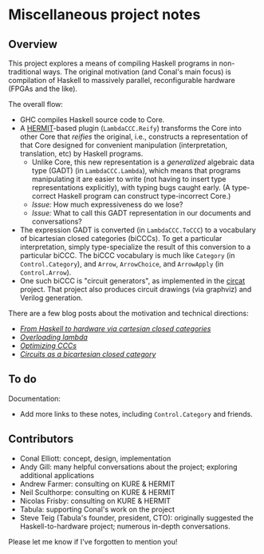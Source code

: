 # Miscellaneous project notes

[*From Haskell to hardware via cartesian closed categories*]: http://conal.net/blog/posts/haskell-to-hardware-via-cccs/ "blog post"

[*Overloading lambda*]: http://conal.net/blog/posts/overloading-lambda "blog post"

[*Optimizing CCCs*]: http://conal.net/blog/posts/optimizing-cccs "blog post"

[*Circuits as a bicartesian closed category*]: http://conal.net/blog/posts/circuits-as-a-bicartesian-closed-category "blog post"

[HERMIT]: http://www.ittc.ku.edu/csdl/fpg/software/hermit.html "project description"

[KURE]: http://www.ittc.ku.edu/csdl/fpg/software/kure.html "project description"

[circat]: https://github.com/conal/circat "Github repo"

## Overview

This project explores a means of compiling Haskell programs in non-traditional ways.
The original motivation (and Conal's main focus) is compilation of Haskell to massively parallel, reconfigurable hardware (FPGAs and the like).

The overall flow:

*   GHC compiles Haskell source code to Core.
*   A [HERMIT]-based plugin (`LambdaCCC.Reify`) transforms the Core into other Core that *reifies* the original, i.e., constructs a representation of that Core designed for convenient manipulation (interpretation, translation, etc) by Haskell programs.
    *   Unlike Core, this new representation is a *generalized* algebraic data type (GADT) (in `LambdaCCC.Lambda`), which means that programs manipulating it are easier to write (not having to insert type representations explicitly), with typing bugs caught early.
        (A type-correct Haskell program can construct type-incorrect Core.)
    *   *Issue:* How much expressiveness do we lose?
    *   *Issue:* What to call this GADT representation in our documents and conversations?
*   The expression GADT is converted (in `LambdaCCC.ToCCC`) to a vocabulary of bicartesian closed categories (biCCCs).
    To get a particular interpretation, simply type-specialize the result of this conversion to a particular biCCC.
    The biCCC vocabulary is much like `Category` (in `Control.Category`), and `Arrow`, `ArrowChoice`, and `ArrowApply` (in `Control.Arrow`).
*   One such biCCC is "circuit generators", as implemented in the [circat] project.
    That project also produces circuit drawings (via graphviz) and Verilog generation.

There are a few blog posts about the motivation and technical directions:

*   [*From Haskell to hardware via cartesian closed categories*]
*   [*Overloading lambda*]
*   [*Optimizing CCCs*]
*   [*Circuits as a bicartesian closed category*]


## To do

Documentation:

*   Add more links to these notes, including `Control.Category` and friends.


## Contributors

*   Conal Elliott: concept, design, implementation
*   Andy Gill: many helpful conversations about the project; exploring additional applications
*   Andrew Farmer: consulting on KURE & HERMIT
*   Neil Sculthorpe: consulting on KURE & HERMIT
*   Nicolas Frisby: consulting on KURE & HERMIT
*   Tabula: supporting Conal's work on the project
*   Steve Teig (Tabula's founder, president, CTO): originally suggested the Haskell-to-hardware project; numerous in-depth conversations.

Please let me know if I've forgotten to mention you!
